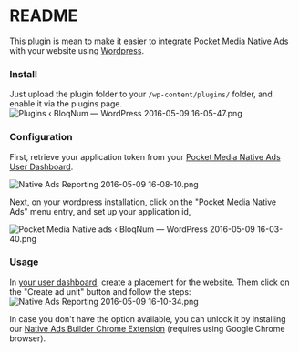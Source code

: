 # README #

This plugin is mean to make it easier to integrate [Pocket Media Native Ads](http://nativeads.pocketmedia.mobi) with your website using [Wordpress](http://wordpress.org).

### Install ###

Just upload the plugin folder to your ```/wp-content/plugins/``` folder, and enable it via the plugins page.
![Plugins ‹ BloqNum — WordPress 2016-05-09 16-05-47.png](https://bitbucket.org/repo/pkGXxb/images/537292276-Plugins%20%E2%80%B9%20BloqNum%20%E2%80%94%20WordPress%202016-05-09%2016-05-47.png)

### Configuration ###

First, retrieve your application token from your [Pocket Media Native Ads User Dashboard](http://third-party.pmgbrain.com/app).

![Native Ads Reporting 2016-05-09 16-08-10.png](https://bitbucket.org/repo/pkGXxb/images/1422776999-Native%20Ads%20Reporting%202016-05-09%2016-08-10.png)

Next, on your wordpress installation, click on the "Pocket Media Native Ads" menu entry, and set up your application id, 

![Pocket Media Native ads ‹ BloqNum — WordPress 2016-05-09 16-03-40.png](https://bitbucket.org/repo/pkGXxb/images/673804755-Pocket%20Media%20Native%20ads%20%E2%80%B9%20BloqNum%20%E2%80%94%20WordPress%202016-05-09%2016-03-40.png)

### Usage ###

In [your user dashboard](http://third-party.pmgbrain.com/app), create a placement for the website. Them click on the "Create ad unit" button and follow the steps: 
![Native Ads Reporting 2016-05-09 16-10-34.png](https://bitbucket.org/repo/pkGXxb/images/2331176044-Native%20Ads%20Reporting%202016-05-09%2016-10-34.png)

In case you don't have the option available, you can unlock it by installing our [Native Ads Builder Chrome Extension](https://chrome.google.com/webstore/detail/pocket-media-native-ads-b/gflpiggfadojcllbjfjdaglhlbpdaofm) (requires using Google Chrome browser).